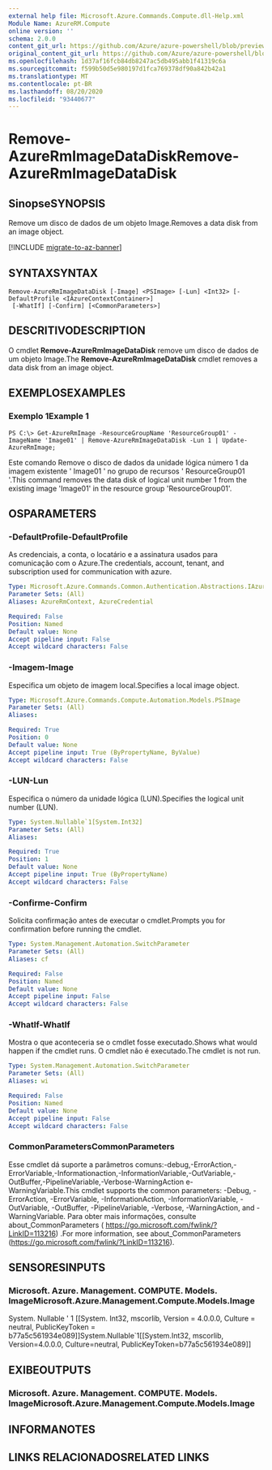 ```yaml
---
external help file: Microsoft.Azure.Commands.Compute.dll-Help.xml
Module Name: AzureRM.Compute
online version: ''
schema: 2.0.0
content_git_url: https://github.com/Azure/azure-powershell/blob/preview/src/ResourceManager/Compute/Stack/Commands.Compute/help/Remove-AzureRmImageDataDisk.md
original_content_git_url: https://github.com/Azure/azure-powershell/blob/preview/src/ResourceManager/Compute/Stack/Commands.Compute/help/Remove-AzureRmImageDataDisk.md
ms.openlocfilehash: 1d37af16fcb84db8247ac5db495abb1f41319c6a
ms.sourcegitcommit: f599b50d5e980197d1fca769378df90a842b42a1
ms.translationtype: MT
ms.contentlocale: pt-BR
ms.lasthandoff: 08/20/2020
ms.locfileid: "93440677"
---
```

# <span data-ttu-id="118c9-101">Remove-AzureRmImageDataDisk</span><span class="sxs-lookup"><span data-stu-id="118c9-101">Remove-AzureRmImageDataDisk</span></span>

## <span data-ttu-id="118c9-102">Sinopse</span><span class="sxs-lookup"><span data-stu-id="118c9-102">SYNOPSIS</span></span>
<span data-ttu-id="118c9-103">Remove um disco de dados de um objeto Image.</span><span class="sxs-lookup"><span data-stu-id="118c9-103">Removes a data disk from an image object.</span></span>

[!INCLUDE [migrate-to-az-banner](../../includes/migrate-to-az-banner.md)]

## <span data-ttu-id="118c9-104">SYNTAX</span><span class="sxs-lookup"><span data-stu-id="118c9-104">SYNTAX</span></span>

```
Remove-AzureRmImageDataDisk [-Image] <PSImage> [-Lun] <Int32> [-DefaultProfile <IAzureContextContainer>]
 [-WhatIf] [-Confirm] [<CommonParameters>]
```

## <span data-ttu-id="118c9-105">DESCRITIVO</span><span class="sxs-lookup"><span data-stu-id="118c9-105">DESCRIPTION</span></span>
<span data-ttu-id="118c9-106">O cmdlet **Remove-AzureRmImageDataDisk** remove um disco de dados de um objeto Image.</span><span class="sxs-lookup"><span data-stu-id="118c9-106">The **Remove-AzureRmImageDataDisk** cmdlet removes a data disk from an image object.</span></span>

## <span data-ttu-id="118c9-107">EXEMPLOS</span><span class="sxs-lookup"><span data-stu-id="118c9-107">EXAMPLES</span></span>

### <span data-ttu-id="118c9-108">Exemplo 1</span><span class="sxs-lookup"><span data-stu-id="118c9-108">Example 1</span></span>
```
PS C:\> Get-AzureRmImage -ResourceGroupName 'ResourceGroup01' -ImageName 'Image01' | Remove-AzureRmImageDataDisk -Lun 1 | Update-AzureRmImage;
```

<span data-ttu-id="118c9-109">Este comando Remove o disco de dados da unidade lógica número 1 da imagem existente ' Image01 ' no grupo de recursos ' ResourceGroup01 '.</span><span class="sxs-lookup"><span data-stu-id="118c9-109">This command removes the data disk of logical unit number 1 from the existing image 'Image01' in the resource group 'ResourceGroup01'.</span></span>

## <span data-ttu-id="118c9-110">OS</span><span class="sxs-lookup"><span data-stu-id="118c9-110">PARAMETERS</span></span>

### <span data-ttu-id="118c9-111">-DefaultProfile</span><span class="sxs-lookup"><span data-stu-id="118c9-111">-DefaultProfile</span></span>
<span data-ttu-id="118c9-112">As credenciais, a conta, o locatário e a assinatura usados para comunicação com o Azure.</span><span class="sxs-lookup"><span data-stu-id="118c9-112">The credentials, account, tenant, and subscription used for communication with azure.</span></span>

```yaml
Type: Microsoft.Azure.Commands.Common.Authentication.Abstractions.IAzureContextContainer
Parameter Sets: (All)
Aliases: AzureRmContext, AzureCredential

Required: False
Position: Named
Default value: None
Accept pipeline input: False
Accept wildcard characters: False
```

### <span data-ttu-id="118c9-113">-Imagem</span><span class="sxs-lookup"><span data-stu-id="118c9-113">-Image</span></span>
<span data-ttu-id="118c9-114">Especifica um objeto de imagem local.</span><span class="sxs-lookup"><span data-stu-id="118c9-114">Specifies a local image object.</span></span>

```yaml
Type: Microsoft.Azure.Commands.Compute.Automation.Models.PSImage
Parameter Sets: (All)
Aliases: 

Required: True
Position: 0
Default value: None
Accept pipeline input: True (ByPropertyName, ByValue)
Accept wildcard characters: False
```

### <span data-ttu-id="118c9-115">-LUN</span><span class="sxs-lookup"><span data-stu-id="118c9-115">-Lun</span></span>
<span data-ttu-id="118c9-116">Especifica o número da unidade lógica (LUN).</span><span class="sxs-lookup"><span data-stu-id="118c9-116">Specifies the logical unit number (LUN).</span></span>

```yaml
Type: System.Nullable`1[System.Int32]
Parameter Sets: (All)
Aliases: 

Required: True
Position: 1
Default value: None
Accept pipeline input: True (ByPropertyName)
Accept wildcard characters: False
```

### <span data-ttu-id="118c9-117">-Confirme</span><span class="sxs-lookup"><span data-stu-id="118c9-117">-Confirm</span></span>
<span data-ttu-id="118c9-118">Solicita confirmação antes de executar o cmdlet.</span><span class="sxs-lookup"><span data-stu-id="118c9-118">Prompts you for confirmation before running the cmdlet.</span></span>

```yaml
Type: System.Management.Automation.SwitchParameter
Parameter Sets: (All)
Aliases: cf

Required: False
Position: Named
Default value: None
Accept pipeline input: False
Accept wildcard characters: False
```

### <span data-ttu-id="118c9-119">-WhatIf</span><span class="sxs-lookup"><span data-stu-id="118c9-119">-WhatIf</span></span>
<span data-ttu-id="118c9-120">Mostra o que aconteceria se o cmdlet fosse executado.</span><span class="sxs-lookup"><span data-stu-id="118c9-120">Shows what would happen if the cmdlet runs.</span></span> <span data-ttu-id="118c9-121">O cmdlet não é executado.</span><span class="sxs-lookup"><span data-stu-id="118c9-121">The cmdlet is not run.</span></span>

```yaml
Type: System.Management.Automation.SwitchParameter
Parameter Sets: (All)
Aliases: wi

Required: False
Position: Named
Default value: None
Accept pipeline input: False
Accept wildcard characters: False
```

### <span data-ttu-id="118c9-122">CommonParameters</span><span class="sxs-lookup"><span data-stu-id="118c9-122">CommonParameters</span></span>
<span data-ttu-id="118c9-123">Esse cmdlet dá suporte a parâmetros comuns:-debug,-ErrorAction,-ErrorVariable,-Informationaction,-InformationVariable,-OutVariable,-OutBuffer,-PipelineVariable,-Verbose-WarningAction e-WarningVariable.</span><span class="sxs-lookup"><span data-stu-id="118c9-123">This cmdlet supports the common parameters: -Debug, -ErrorAction, -ErrorVariable, -InformationAction, -InformationVariable, -OutVariable, -OutBuffer, -PipelineVariable, -Verbose, -WarningAction, and -WarningVariable.</span></span> <span data-ttu-id="118c9-124">Para obter mais informações, consulte about_CommonParameters ( https://go.microsoft.com/fwlink/?LinkID=113216) .</span><span class="sxs-lookup"><span data-stu-id="118c9-124">For more information, see about_CommonParameters (https://go.microsoft.com/fwlink/?LinkID=113216).</span></span>

## <span data-ttu-id="118c9-125">SENSORES</span><span class="sxs-lookup"><span data-stu-id="118c9-125">INPUTS</span></span>

### <span data-ttu-id="118c9-126">Microsoft. Azure. Management. COMPUTE. Models. Image</span><span class="sxs-lookup"><span data-stu-id="118c9-126">Microsoft.Azure.Management.Compute.Models.Image</span></span>
<span data-ttu-id="118c9-127">System. Nullable ' 1 [[System. Int32, mscorlib, Version = 4.0.0.0, Culture = neutral, PublicKeyToken = b77a5c561934e089]]</span><span class="sxs-lookup"><span data-stu-id="118c9-127">System.Nullable\`1[[System.Int32, mscorlib, Version=4.0.0.0, Culture=neutral, PublicKeyToken=b77a5c561934e089]]</span></span>

## <span data-ttu-id="118c9-128">EXIBE</span><span class="sxs-lookup"><span data-stu-id="118c9-128">OUTPUTS</span></span>

### <span data-ttu-id="118c9-129">Microsoft. Azure. Management. COMPUTE. Models. Image</span><span class="sxs-lookup"><span data-stu-id="118c9-129">Microsoft.Azure.Management.Compute.Models.Image</span></span>

## <span data-ttu-id="118c9-130">INFORMA</span><span class="sxs-lookup"><span data-stu-id="118c9-130">NOTES</span></span>

## <span data-ttu-id="118c9-131">LINKS RELACIONADOS</span><span class="sxs-lookup"><span data-stu-id="118c9-131">RELATED LINKS</span></span>

